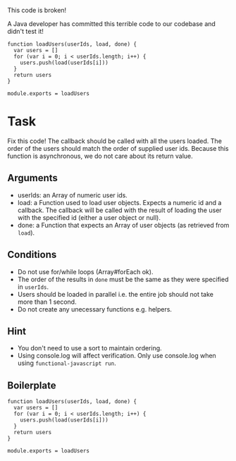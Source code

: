 This code is broken!

A Java developer has committed this terrible code to our codebase and didn't test it!

```
function loadUsers(userIds, load, done) {
  var users = []
  for (var i = 0; i < userIds.length; i++) {
    users.push(load(userIds[i]))
  }
  return users
}

module.exports = loadUsers
```

# Task

Fix this code! The callback should be called with all the users loaded.
The order of the users should match the order of supplied user ids. Because this function is asynchronous, we do not care about its return value.

## Arguments
* userIds: an Array of numeric user ids.
* load: a Function used to load user objects. Expects a numeric id and a callback. The callback will be called with the result of loading the user with the specified id (either a user object or null).
* done: a Function that expects an Array of user objects (as retrieved from `load`).

## Conditions

* Do not use for/while loops (Array#forEach ok).
* The order of the results in `done` must be the same as they were specified in `userIds`.
* Users should be loaded in parallel i.e. the entire job should not take more than 1 second.
* Do not create any unecessary functions e.g. helpers.

## Hint

* You don't need to use a sort to maintain ordering.
* Using console.log will affect verification. Only use console.log
when using `functional-javascript run`.

## Boilerplate
```
function loadUsers(userIds, load, done) {
  var users = []
  for (var i = 0; i < userIds.length; i++) {
    users.push(load(userIds[i]))
  }
  return users
}

module.exports = loadUsers
```